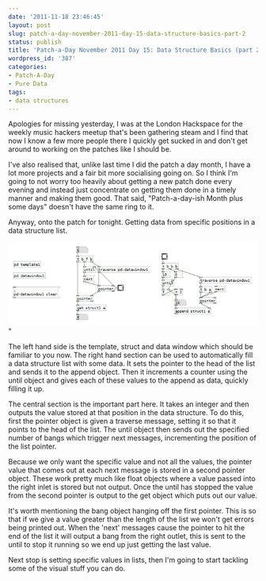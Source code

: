 ```yaml
---
date: '2011-11-18 23:46:45'
layout: post
slug: patch-a-day-november-2011-day-15-data-structure-basics-part-2
status: publish
title: 'Patch-a-Day November 2011 Day 15: Data Structure Basics (part 2)'
wordpress_id: '387'
categories:
- Patch-A-Day
- Pure Data
tags:
- data structures
---
```


Apologies for missing yesterday, I was at the London Hackspace for the weekly music hackers meetup that's been gathering steam and I find that now I know a few more people there I quickly get sucked in and don't get around to working on the patches like I should be.

I've also realised that, unlike last time I did the patch a day month, I have a lot more projects and a fair bit more socialising going on. So I think I'm going to not worry too heavily about getting a new patch done every evening and instead just concentrate on getting them done in a timely manner and making them good. That said, "Patch-a-day-ish Month plus some days" doesn't have the same ring to it.

Anyway, onto the patch for tonight. Getting data from specific positions in a data structure list.

![Getting specific values from a data structure](/a/2011-11-18-patch-a-day-november-2011-day-15-data-structure-basics-part-2/getting-specifics.png)"

The left hand side is the template, struct and data window which should be familiar to you now. The right hand section can be used to automatically fill a data structure list with some data. It sets the pointer to the head of the list and sends it to the append object. Then it increments a counter using the until object and gives each of these values to the append as data, quickly filling it up.

The central section is the important part here. It takes an integer and then outputs the value stored at that position in the data structure. To do this, first the pointer object is given a traverse message, setting it so that it points to the head of the list. The until object then sends out the specified number of bangs which trigger next messages, incrementing the position of the list pointer.

Because we only want the specific value and not all the values, the pointer value that comes out at each next message is stored in a second pointer object. These work pretty much like float objects where a value passed into the right inlet is stored but not output. Once the until has stopped the value from the second pointer is output to the get object which puts out our value.

It's worth mentioning the bang object hanging off the first pointer. This is so that if we give a value greater than the length of the list we won't get errors being printed out. When the 'next' messages cause the pointer to hit the end of the list it will output a bang from the right outlet, this is sent to the until to stop it running so we end up just getting the last value.

Next stop is setting specific values in lists, then I'm going to start tackling some of the visual stuff you can do.
